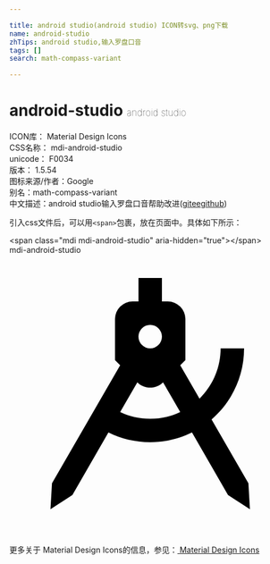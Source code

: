 ```yaml
---

title: android studio(android studio) ICON转svg、png下载
name: android-studio
zhTips: android studio,输入罗盘口音
tags: []
search: math-compass-variant

---
```


# android-studio  <small style="font-size: 60%;font-weight: 100">android studio</small>


<div class="detail-page">
<p>
<span>
ICON库：
<span class="badge-secondary badge">Material Design Icons</span> 
</span>
<br/>
<span>
CSS名称：
<span class="badge-secondary badge">mdi-android-studio</span> 
</span>
<br/>
<span>
unicode：
<span class="badge-secondary badge">F0034</span> 
<copy-btn content='F0034' btn-title=""></copy-btn>
<copy-btn :content='String.fromCodePoint(parseInt("F0034", 16))' btn-title="复制U"></copy-btn>
</span>
<br/>
<span>
版本：
<span class="badge-secondary badge">1.5.54</span> 
</span>
<br/>
<span>图标来源/作者：<span class="badge-light badge">Google</span></span> 
<br/>
<span>别名：<span class="badge-light badge">math-compass-variant</span></span><br/><span class="zh-detail">中文描述：<span class="badge-primary badge">android studio</span><span class="badge-primary badge">输入罗盘口音</span><span class="help-link"><span>帮助改进</span>(<a href="https://gitee.com/liuwave/icon-helper/edit/master/json/material/android-studio.json" target="_blank" rel="noopener noreferrer">gitee</a><a href="https://github.com/liuwave/icon-helper/edit/master/json/material/android-studio.json" target="_blank" rel="noopener noreferrer">github</a></span>)</span><br/>
</p>
</div>
<div class="alert alert-dark">
  <i class="mdi mdi-android-studio mdi-48px"></i>
  <i class="mdi mdi-android-studio mdi-36px"></i>
  <i class="mdi mdi-android-studio mdi-24px"></i>
  <i class="mdi mdi-android-studio mdi-18px"></i>
</div>
<div>
  <p>引入css文件后，可以用<code>&lt;span&gt;</code>包裹，放在页面中。具体如下所示：    
  </p>
  <div class="alert alert-primary" style="font-size: 14px">
    &lt;span class="mdi mdi-android-studio" aria-hidden="true"&gt;&lt;/span&gt;
    <copy-btn content='<span class="mdi mdi-android-studio" aria-hidden="true"></span>'></copy-btn>
  </div>
  <div class="alert alert-secondary">
    <i class="mdi mdi-android-studio"
    style="font-size: 24px"
    aria-hidden="true"></i> mdi-android-studio
    <copy-btn content="mdi-android-studio" btn-title="复制图标名称"></copy-btn>
  </div>
</div>
<div id="svg" class="svg-wrap">
<svg xmlns="http://www.w3.org/2000/svg" viewBox="0 0 24 24"><path d="M11,2H13V4H13.5A1.5,1.5 0 0,1 15,5.5V9L14.56,9.44L16.2,12.28C17.31,11.19 18,9.68 18,8H20C20,10.42 18.93,12.59 17.23,14.06L20.37,19.5L20.5,21.72L18.63,20.5L15.56,15.17C14.5,15.7 13.28,16 12,16C10.72,16 9.5,15.7 8.44,15.17L5.37,20.5L3.5,21.72L3.63,19.5L9.44,9.44L9,9V5.5A1.5,1.5 0 0,1 10.5,4H11V2M9.44,13.43C10.22,13.8 11.09,14 12,14C12.91,14 13.78,13.8 14.56,13.43L13.1,10.9H13.09C12.47,11.5 11.53,11.5 10.91,10.9H10.9L9.44,13.43M12,6A1,1 0 0,0 11,7A1,1 0 0,0 12,8A1,1 0 0,0 13,7A1,1 0 0,0 12,6Z" /></svg>
</div>
<detail full-name='mdi-android-studio'></detail>
    
<div><p>更多关于 Material Design Icons的信息，参见：<a target="_blank" href="https://iconhelper.cn/material.html"> Material Design Icons</a>
</p></div>
